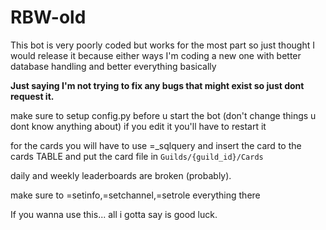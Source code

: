 # RBW-old
This bot is very poorly coded but works for the most part so just thought I would release it because either ways I'm coding a new one with better database handling and better everything basically

**Just saying I'm not trying to fix any bugs that might exist so just dont request it.**

make sure to setup config.py before u start the bot (don't change things u dont know anything about)
if you edit it you'll have to restart it

for the cards you will have to use =_sqlquery and insert the card to the cards TABLE and put the card file in `Guilds/{guild_id}/Cards`

daily and weekly leaderboards are broken (probably).

make sure to =setinfo,=setchannel,=setrole everything there

If you wanna use this... all i gotta say is good luck.
